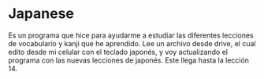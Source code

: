 # Japanese
Es un programa que hice para ayudarme a estudiar las diferentes lecciones de vocabulario y kanji que he aprendido. Lee un archivo desde drive, el cual edito desde mi celular con el teclado japonés, y voy actualizando el programa con las nuevas lecciones de japonés. Este llega hasta la lección 14.
